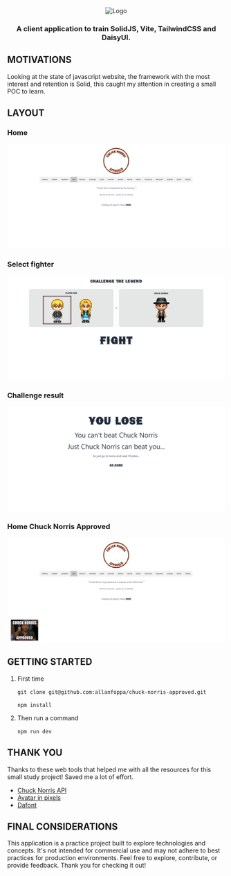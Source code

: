 <!-- markdownlint-disable -->
<div align="center" style="margin-top: 24px">
  <img src="./src/assets/images/apruvédi.png" alt="Logo" />
  <h3 align="center">A client application to train SolidJS, Vite, TailwindCSS and DaisyUI.</h3>
</div>
<!-- markdownlint-disable -->

## MOTIVATIONS

Looking at the state of javascript website, the framework with the most interest and retention is Solid, this caught my attention in creating a small POC to learn.

## LAYOUT

### Home

![Home](.github/home.png)

### Select fighter

![Home](.github/select-fighter.png)

### Challenge result

![Home](.github/challenge-result.png)

### Home Chuck Norris Approved

![Home](.github/home-chuck-norris-approved.png)

## GETTING STARTED

1. First time

   ```shell
   git clone git@github.com:allanfoppa/chuck-norris-approved.git
   ```

   ```shell
   npm install
   ```

2. Then run a command

   ```shell
   npm run dev
   ```

## THANK YOU

Thanks to these web tools that helped me with all the resources for this small study project! Saved me a lot of effort.

- [Chuck Norris API](https://api.chucknorris.io/)
- [Avatar in pixels](https://www.avatarsinpixels.com/)
- [Dafont](https://www.dafont.com/)

## FINAL CONSIDERATIONS

This application is a practice project built to explore technologies and concepts. It's not intended for commercial use and may not adhere to best practices for production environments.
Feel free to explore, contribute, or provide feedback. Thank you for checking it out!
